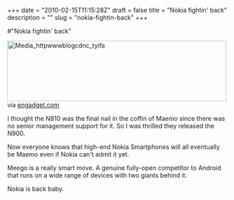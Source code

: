 +++
date = "2010-02-15T11:15:28Z"
draft = false
title = "Nokia fightin' back"
description = ""
slug = "nokia-fightin-back"
+++

#"Nokia fightin' back"


 <div class="posterous_bookmarklet_entry">
 <div class='p_embed p_image_embed'>
<a href="http://getfile0.posterous.com/getfile/files.posterous.com/conoroneill/dHkJamqbftxxHpmumjyDkpgxgsynyeIpexAyIHjxrIsIgokmvozBxBItkmvy/media_httpwwwblogcdnc_tyIFa.jpg.scaled1000.jpg"><img alt="Media_httpwwwblogcdnc_tyifa" height="138" src="http://getfile9.posterous.com/getfile/files.posterous.com/conoroneill/dHkJamqbftxxHpmumjyDkpgxgsynyeIpexAyIHjxrIsIgokmvozBxBItkmvy/media_httpwwwblogcdnc_tyIFa.jpg.scaled500.jpg" width="500" /></a>
</div>
<div class="posterous_quote_citation">via <a href="http://www.engadget.com/2010/02/15/meego-nokia-and-intel-merge-maemo-and-moblin/">engadget.com</a></div>
 <p>I thought the N810 was the final nail in the coffin of Maemo since there was no senior management support for it. So I was thrilled they released the N900.
</p><p>Now everyone knows that high-end Nokia Smartphones will all eventually be Maemo even if Nokia can't admit it yet.
</p><p>Meego is a really smart move. A genuine fully-open competitor to Android that runs on a wide range of devices with two giants behind it.
</p><p>Nokia is back baby.</p></div>
 